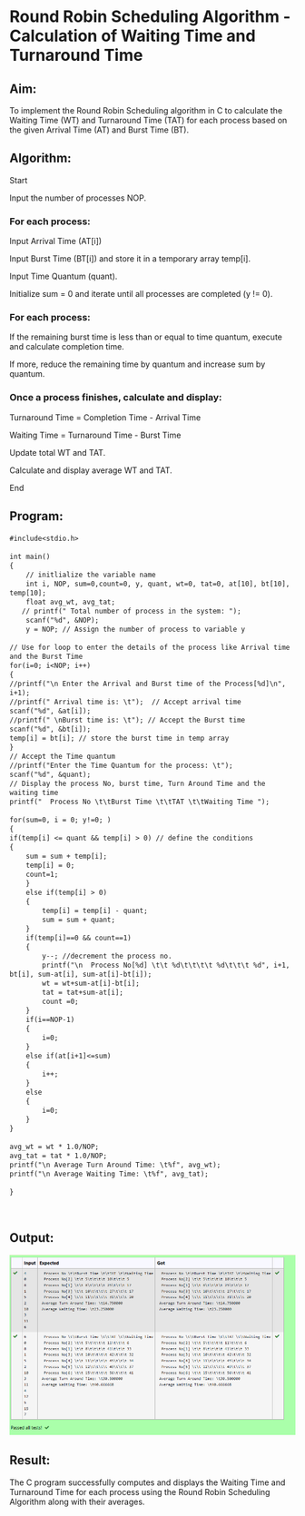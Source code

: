 # Round Robin Scheduling Algorithm - Calculation of Waiting Time and Turnaround Time

## Aim:
To implement the Round Robin Scheduling algorithm in C to calculate the Waiting Time (WT) and Turnaround Time (TAT) for each process based on the given Arrival Time (AT) and Burst Time (BT).

## Algorithm:
Start

Input the number of processes NOP.

### For each process:

Input Arrival Time (AT[i])

Input Burst Time (BT[i]) and store it in a temporary array temp[i].

Input Time Quantum (quant).

Initialize sum = 0 and iterate until all processes are completed (y != 0).

### For each process:

If the remaining burst time is less than or equal to time quantum, execute and calculate completion time.

If more, reduce the remaining time by quantum and increase sum by quantum.

### Once a process finishes, calculate and display:

Turnaround Time = Completion Time - Arrival Time

Waiting Time = Turnaround Time - Burst Time

Update total WT and TAT.

Calculate and display average WT and TAT.

End

## Program:
```
#include<stdio.h>  

int main()  
{  
    // initlialize the variable name  
    int i, NOP, sum=0,count=0, y, quant, wt=0, tat=0, at[10], bt[10], temp[10];  
    float avg_wt, avg_tat;  
   // printf(" Total number of process in the system: ");  
    scanf("%d", &NOP);  
    y = NOP; // Assign the number of process to variable y  
  
// Use for loop to enter the details of the process like Arrival time and the Burst Time  
for(i=0; i<NOP; i++)  
{  
//printf("\n Enter the Arrival and Burst time of the Process[%d]\n", i+1);  
//printf(" Arrival time is: \t");  // Accept arrival time  
scanf("%d", &at[i]);  
//printf(" \nBurst time is: \t"); // Accept the Burst time  
scanf("%d", &bt[i]);  
temp[i] = bt[i]; // store the burst time in temp array  
}  
// Accept the Time quantum  
//printf("Enter the Time Quantum for the process: \t");  
scanf("%d", &quant);  
// Display the process No, burst time, Turn Around Time and the waiting time  
printf("  Process No \t\tBurst Time \t\tTAT \t\tWaiting Time ");  

for(sum=0, i = 0; y!=0; )  
{  
if(temp[i] <= quant && temp[i] > 0) // define the conditions   
{  
    sum = sum + temp[i];  
    temp[i] = 0;  
    count=1;  
    }     
    else if(temp[i] > 0)  
    {  
        temp[i] = temp[i] - quant;  
        sum = sum + quant;    
    }  
    if(temp[i]==0 && count==1)  
    {  
        y--; //decrement the process no.  
        printf("\n  Process No[%d] \t\t %d\t\t\t\t %d\t\t\t %d", i+1, bt[i], sum-at[i], sum-at[i]-bt[i]);  
        wt = wt+sum-at[i]-bt[i];  
        tat = tat+sum-at[i];  
        count =0;     
    }  
    if(i==NOP-1)  
    {  
        i=0;  
    }  
    else if(at[i+1]<=sum)  
    {  
        i++;  
    }  
    else  
    {  
        i=0;  
    }  
}  
 
avg_wt = wt * 1.0/NOP;  
avg_tat = tat * 1.0/NOP;  
printf("\n Average Turn Around Time: \t%f", avg_wt);  
printf("\n Average Waiting Time: \t%f", avg_tat);  

}  
 


```
## Output:
![alt text](image-3.png)
## Result:
The C program successfully computes and displays the Waiting Time and Turnaround Time for each process using the Round Robin Scheduling Algorithm along with their averages.